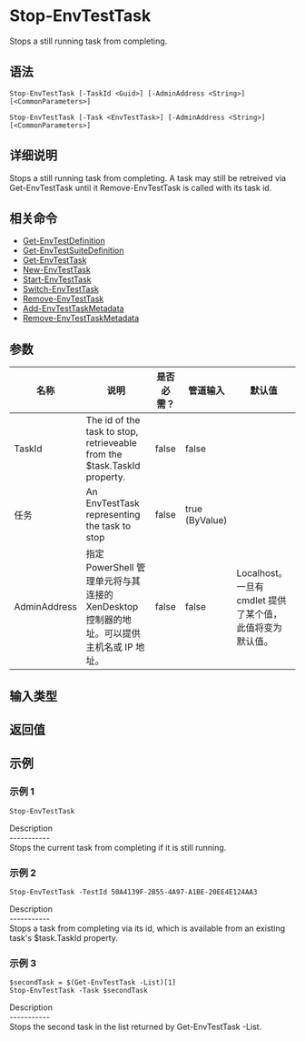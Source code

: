 # Stop-EnvTestTask

Stops a still running task from completing.

## 语法

    Stop-EnvTestTask [-TaskId <Guid>] [-AdminAddress <String>] [<CommonParameters>]
    
    Stop-EnvTestTask [-Task <EnvTestTask>] [-AdminAddress <String>] [<CommonParameters>]
    

## 详细说明

Stops a still running task from completing. A task may still be retreived via Get-EnvTestTask until it Remove-EnvTestTask is called with its task id.

## 相关命令

- [Get-EnvTestDefinition](Get-EnvTestDefinition.html)
- [Get-EnvTestSuiteDefinition](Get-EnvTestSuiteDefinition.html)
- [Get-EnvTestTask](Get-EnvTestTask.html)
- [New-EnvTestTask](New-EnvTestTask.html)
- [Start-EnvTestTask](Start-EnvTestTask.html)
- [Switch-EnvTestTask](Switch-EnvTestTask.html)
- [Remove-EnvTestTask](Remove-EnvTestTask.html)
- [Add-EnvTestTaskMetadata](Add-EnvTestTaskMetadata.html)
- [Remove-EnvTestTaskMetadata](Remove-EnvTestTaskMetadata.html)

## 参数

| 名称           | 说明                                                                       | 是否必需？ | 管道输入           | 默认值                                   |
| ------------ | ------------------------------------------------------------------------ | ----- | -------------- | ------------------------------------- |
| TaskId       | The id of the task to stop, retrieveable from the $task.TaskId property. | false | false          |                                       |
| 任务           | An EnvTestTask representing the task to stop                             | false | true (ByValue) |                                       |
| AdminAddress | 指定 PowerShell 管理单元将与其连接的 XenDesktop 控制器的地址。可以提供主机名或 IP 地址。               | false | false          | Localhost。一旦有 cmdlet 提供了某个值，此值将变为默认值。 |

## 输入类型

### 

## 返回值

### 

## 示例

### 示例 1

    Stop-EnvTestTask
    

Description  
\---\---\-----  
Stops the current task from completing if it is still running.

### 示例 2

    Stop-EnvTestTask -TestId 50A4139F-2B55-4A97-A1BE-20EE4E124AA3
    

Description  
\---\---\-----  
Stops a task from completing via its id, which is available from an existing task's $task.TaskId property.

### 示例 3

    $secondTask = $(Get-EnvTestTask -List)[1]
    Stop-EnvTestTask -Task $secondTask
    

Description  
\---\---\-----  
Stops the second task in the list returned by Get-EnvTestTask -List.